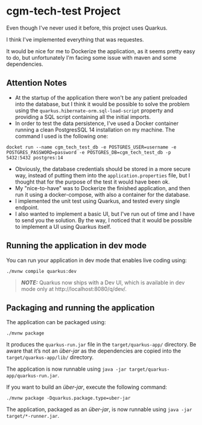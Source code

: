 # cgm-tech-test Project

Even though I've never used it before, this project uses Quarkus.

I think I've implemented everything that was requestes.

It would be nice for me to Dockerize the application, as it seems pretty easy to do, but unfortunately I'm facing some issue with maven and some dependencies.


## Attention Notes
- At the startup of the application there won't be any patient preloaded into the database, but I think it would be possible to solve the problem using the `quarkus.hibernate-orm.sql-load-script` property and providing a SQL script containing all the initial imports.
- In order to test the data persistence, I've used a Docker container running a clean PostgresSQL 14 installation on my machine. The command I used is the following one:
```shell script
docket run --name cgm_tech_test_db -e POSTGRES_USER=username -e POSTGRES_PASSWORD=password -e POSTGRES_DB=cgm_tech_test_db -p 5432:5432 postgres:14
```
- Obviously, the database credentials should be stored in a more secure way, instead of putting them into the `application.properties` file, but I thought that for the purpose of the test it would have been ok.
- My "nice-to-have" was to Dockerize the finished application, and then run it using a docker-compose, with also a container for the database. 
- I implemented the unit test using Quarkus, and tested every single endpoint.
- I also wanted to implement a basic UI, but I've run out of time and I have to send you the solution. By the way, I noticed that it would be possible to implement a UI using Quarkus itself. 

## Running the application in dev mode

You can run your application in dev mode that enables live coding using:
```shell script
./mvnw compile quarkus:dev
```

> **_NOTE:_**  Quarkus now ships with a Dev UI, which is available in dev mode only at http://localhost:8080/q/dev/.

## Packaging and running the application

The application can be packaged using:
```shell script
./mvnw package
```
It produces the `quarkus-run.jar` file in the `target/quarkus-app/` directory.
Be aware that it’s not an _über-jar_ as the dependencies are copied into the `target/quarkus-app/lib/` directory.

The application is now runnable using `java -jar target/quarkus-app/quarkus-run.jar`.

If you want to build an _über-jar_, execute the following command:
```shell script
./mvnw package -Dquarkus.package.type=uber-jar
```

The application, packaged as an _über-jar_, is now runnable using `java -jar target/*-runner.jar`.
